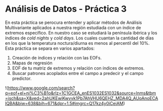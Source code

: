 # Análisis de Datos - Práctica 3

En esta práctica se perocura entender y aplicar métodos de Análisis Multivariante aplicados a nuestra región estudiada con un índice de extremos específico. En nuestro caso se estudiará la península ibérica y los índices de *cold nights* y *cold days*. Los cuales cuantan la cantidad de días en los que la temperatura noctura/diurna es menos al percentil del 10%. Esta práctica se separa en varios apartados:

1. Creación de índices y relación con las EOFs.
2. Mapas de regresión
3. EOF de tu matriz de extremos y relación con índices de extremos.
4. Buscar patrones acoplados entre el campo a predecir y el campo predictor.

!(https://www.google.com/search?q=eof+el+ni%C3%B1o&rlz=1C1GCEA_enES1032ES1032&source=lnms&tbm=isch&sa=X&ved=2ahUKEwiKwvvk1Pb7AhVHU6QEHZ_MDA4Q_AUoAnoECAIQBA&biw=638&bih=671&dpr=1.5#imgrc=Q17kz4y0iCeiAM)
